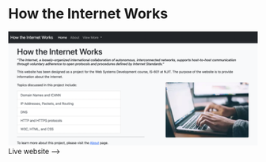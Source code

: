 <h1>How the Internet Works</h1>
<img src="https://raw.githubusercontent.com/ab344/internetworks/main/Screen%20Shot%202021-03-01%20at%202.53.16%20PM.png" alt="...">
Live website --> 